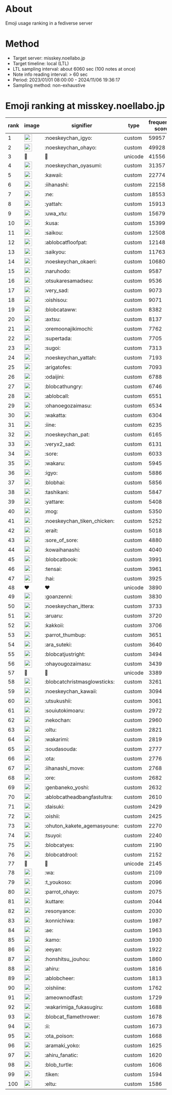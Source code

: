 # About
Emoji usage ranking in a fediverse server

# Method
- Target server: misskey.noellabo.jp
- Target timeline: local (LTL)
- LTL sampling interval: about 6060 sec (100 notes at once)
- Note info reading interval: > 60 sec
- Period: 2023/01/01 08:00:00 - 2024/11/06 19:36:17 
- Sampling method: non-exhaustive

# Emoji ranking at misskey.noellabo.jp

|rank|image|signifier|type|frequency score|
|----|----|----|----|----|
|1|<img height="24" src="https://misskey.noellabo.jp/emoji/noeskeychan_igyo.webp">|:noeskeychan_igyo:|custom|59957|
|2|<img height="24" src="https://misskey.noellabo.jp/emoji/noeskeychan_ohayo.webp">|:noeskeychan_ohayo:|custom|49928|
|3|🎉|🎉|unicode|41556|
|4|<img height="24" src="https://misskey.noellabo.jp/emoji/noeskeychan_oyasumi.webp">|:noeskeychan_oyasumi:|custom|31357|
|5|<img height="24" src="https://misskey.noellabo.jp/emoji/kawaii.webp">|:kawaii:|custom|22774|
|6|<img height="24" src="https://misskey.noellabo.jp/emoji/iihanashi.webp">|:iihanashi:|custom|22158|
|7|<img height="24" src="https://misskey.noellabo.jp/emoji/ne.webp">|:ne:|custom|18553|
|8|<img height="24" src="https://misskey.noellabo.jp/emoji/yattah.webp">|:yattah:|custom|15913|
|9|<img height="24" src="https://misskey.noellabo.jp/emoji/uwa_xtu.webp">|:uwa_xtu:|custom|15679|
|10|<img height="24" src="https://misskey.noellabo.jp/emoji/kusa.webp">|:kusa:|custom|15399|
|11|<img height="24" src="https://misskey.noellabo.jp/emoji/saikou.webp">|:saikou:|custom|12508|
|12|<img height="24" src="https://misskey.noellabo.jp/emoji/ablobcatfloofpat.webp">|:ablobcatfloofpat:|custom|12148|
|13|<img height="24" src="https://misskey.noellabo.jp/emoji/saikyou.webp">|:saikyou:|custom|11763|
|14|<img height="24" src="https://misskey.noellabo.jp/emoji/noeskeychan_okaeri.webp">|:noeskeychan_okaeri:|custom|10680|
|15|<img height="24" src="https://misskey.noellabo.jp/emoji/naruhodo.webp">|:naruhodo:|custom|9587|
|16|<img height="24" src="https://misskey.noellabo.jp/emoji/otsukaresamadseu.webp">|:otsukaresamadseu:|custom|9536|
|17|<img height="24" src="https://misskey.noellabo.jp/emoji/very_sad.webp">|:very_sad:|custom|9073|
|18|<img height="24" src="https://misskey.noellabo.jp/emoji/oishisou.webp">|:oishisou:|custom|9071|
|19|<img height="24" src="https://misskey.noellabo.jp/emoji/blobcataww.webp">|:blobcataww:|custom|8382|
|20|<img height="24" src="https://misskey.noellabo.jp/emoji/axtsu.webp">|:axtsu:|custom|8137|
|21|<img height="24" src="https://misskey.noellabo.jp/emoji/oremoonajikimochi.webp">|:oremoonajikimochi:|custom|7762|
|22|<img height="24" src="https://misskey.noellabo.jp/emoji/supertada.webp">|:supertada:|custom|7705|
|23|<img height="24" src="https://misskey.noellabo.jp/emoji/sugoi.webp">|:sugoi:|custom|7313|
|24|<img height="24" src="https://misskey.noellabo.jp/emoji/noeskeychan_yattah.webp">|:noeskeychan_yattah:|custom|7193|
|25|<img height="24" src="https://misskey.noellabo.jp/emoji/arigatofes.webp">|:arigatofes:|custom|7093|
|26|<img height="24" src="https://misskey.noellabo.jp/emoji/odaijini.webp">|:odaijini:|custom|6788|
|27|<img height="24" src="https://misskey.noellabo.jp/emoji/blobcathungry.webp">|:blobcathungry:|custom|6746|
|28|<img height="24" src="https://misskey.noellabo.jp/emoji/ablobcall.webp">|:ablobcall:|custom|6551|
|29|<img height="24" src="https://misskey.noellabo.jp/emoji/ohanoegozaimasu.webp">|:ohanoegozaimasu:|custom|6534|
|30|<img height="24" src="https://misskey.noellabo.jp/emoji/wakatta.webp">|:wakatta:|custom|6304|
|31|<img height="24" src="https://misskey.noellabo.jp/emoji/iine.webp">|:iine:|custom|6235|
|32|<img height="24" src="https://misskey.noellabo.jp/emoji/noeskeychan_pat.webp">|:noeskeychan_pat:|custom|6165|
|33|<img height="24" src="https://misskey.noellabo.jp/emoji/veryx2_sad.webp">|:veryx2_sad:|custom|6131|
|34|<img height="24" src="https://misskey.noellabo.jp/emoji/sore.webp">|:sore:|custom|6033|
|35|<img height="24" src="https://misskey.noellabo.jp/emoji/wakaru.webp">|:wakaru:|custom|5945|
|36|<img height="24" src="https://misskey.noellabo.jp/emoji/igyo.webp">|:igyo:|custom|5886|
|37|<img height="24" src="https://misskey.noellabo.jp/emoji/blobhai.webp">|:blobhai:|custom|5856|
|38|<img height="24" src="https://misskey.noellabo.jp/emoji/tashikani.webp">|:tashikani:|custom|5847|
|39|<img height="24" src="https://misskey.noellabo.jp/emoji/yattare.webp">|:yattare:|custom|5408|
|40|<img height="24" src="https://misskey.noellabo.jp/emoji/mog.webp">|:mog:|custom|5350|
|41|<img height="24" src="https://misskey.noellabo.jp/emoji/noeskeychan_tiken_chicken.webp">|:noeskeychan_tiken_chicken:|custom|5252|
|42|<img height="24" src="https://misskey.noellabo.jp/emoji/erait.webp">|:erait:|custom|5018|
|43|<img height="24" src="https://misskey.noellabo.jp/emoji/sore_of_sore.webp">|:sore_of_sore:|custom|4880|
|44|<img height="24" src="https://misskey.noellabo.jp/emoji/kowaihanashi.webp">|:kowaihanashi:|custom|4040|
|45|<img height="24" src="https://misskey.noellabo.jp/emoji/blobcatbook.webp">|:blobcatbook:|custom|3991|
|46|<img height="24" src="https://misskey.noellabo.jp/emoji/tensai.webp">|:tensai:|custom|3961|
|47|<img height="24" src="https://misskey.noellabo.jp/emoji/hai.webp">|:hai:|custom|3925|
|48|❤|❤|unicode|3890|
|49|<img height="24" src="https://misskey.noellabo.jp/emoji/goanzenni.webp">|:goanzenni:|custom|3830|
|50|<img height="24" src="https://misskey.noellabo.jp/emoji/noeskeychan_ittera.webp">|:noeskeychan_ittera:|custom|3733|
|51|<img height="24" src="https://misskey.noellabo.jp/emoji/aruaru.webp">|:aruaru:|custom|3720|
|52|<img height="24" src="https://misskey.noellabo.jp/emoji/kakkoii.webp">|:kakkoii:|custom|3706|
|53|<img height="24" src="https://misskey.noellabo.jp/emoji/parrot_thumbup.webp">|:parrot_thumbup:|custom|3651|
|54|<img height="24" src="https://misskey.noellabo.jp/emoji/ara_suteki.webp">|:ara_suteki:|custom|3640|
|55|<img height="24" src="https://misskey.noellabo.jp/emoji/blobcatjustright.webp">|:blobcatjustright:|custom|3494|
|56|<img height="24" src="https://misskey.noellabo.jp/emoji/ohayougozaimasu.webp">|:ohayougozaimasu:|custom|3439|
|57|🍗|🍗|unicode|3389|
|58|<img height="24" src="https://misskey.noellabo.jp/emoji/blobcatchristmasglowsticks.webp">|:blobcatchristmasglowsticks:|custom|3261|
|59|<img height="24" src="https://misskey.noellabo.jp/emoji/noeskeychan_kawaii.webp">|:noeskeychan_kawaii:|custom|3094|
|60|<img height="24" src="https://misskey.noellabo.jp/emoji/utsukushii.webp">|:utsukushii:|custom|3061|
|61|<img height="24" src="https://misskey.noellabo.jp/emoji/souiutokimoaru.webp">|:souiutokimoaru:|custom|2972|
|62|<img height="24" src="https://misskey.noellabo.jp/emoji/nekochan.webp">|:nekochan:|custom|2960|
|63|<img height="24" src="https://misskey.noellabo.jp/emoji/oltu.webp">|:oltu:|custom|2821|
|64|<img height="24" src="https://misskey.noellabo.jp/emoji/wakarimi.webp">|:wakarimi:|custom|2819|
|65|<img height="24" src="https://misskey.noellabo.jp/emoji/soudasouda.webp">|:soudasouda:|custom|2777|
|66|<img height="24" src="https://misskey.noellabo.jp/emoji/ota.webp">|:ota:|custom|2776|
|67|<img height="24" src="https://misskey.noellabo.jp/emoji/iihanashi_move.webp">|:iihanashi_move:|custom|2768|
|68|<img height="24" src="https://misskey.noellabo.jp/emoji/ore.webp">|:ore:|custom|2682|
|69|<img height="24" src="https://misskey.noellabo.jp/emoji/genbaneko_yoshi.webp">|:genbaneko_yoshi:|custom|2632|
|70|<img height="24" src="https://misskey.noellabo.jp/emoji/ablobcatheadbangfastultra.webp">|:ablobcatheadbangfastultra:|custom|2610|
|71|<img height="24" src="https://misskey.noellabo.jp/emoji/daisuki.webp">|:daisuki:|custom|2429|
|72|<img height="24" src="https://misskey.noellabo.jp/emoji/oishii.webp">|:oishii:|custom|2425|
|73|<img height="24" src="https://misskey.noellabo.jp/emoji/ohuton_kakete_agemasyoune.webp">|:ohuton_kakete_agemasyoune:|custom|2270|
|74|<img height="24" src="https://misskey.noellabo.jp/emoji/tsuyoi.webp">|:tsuyoi:|custom|2240|
|75|<img height="24" src="https://misskey.noellabo.jp/emoji/blobcatyes.webp">|:blobcatyes:|custom|2190|
|76|<img height="24" src="https://misskey.noellabo.jp/emoji/blobcatdrool.webp">|:blobcatdrool:|custom|2152|
|77|👀|👀|unicode|2145|
|78|<img height="24" src="https://misskey.noellabo.jp/emoji/wa.webp">|:wa:|custom|2109|
|79|<img height="24" src="https://misskey.noellabo.jp/emoji/t_youkoso.webp">|:t_youkoso:|custom|2096|
|80|<img height="24" src="https://misskey.noellabo.jp/emoji/parrot_ohayo.webp">|:parrot_ohayo:|custom|2075|
|81|<img height="24" src="https://misskey.noellabo.jp/emoji/kuttare.webp">|:kuttare:|custom|2044|
|82|<img height="24" src="https://misskey.noellabo.jp/emoji/resonyance.webp">|:resonyance:|custom|2030|
|83|<img height="24" src="https://misskey.noellabo.jp/emoji/konnichiwa.webp">|:konnichiwa:|custom|1987|
|84|<img height="24" src="https://misskey.noellabo.jp/emoji/ae.webp">|:ae:|custom|1963|
|85|<img height="24" src="https://misskey.noellabo.jp/emoji/kamo.webp">|:kamo:|custom|1930|
|86|<img height="24" src="https://misskey.noellabo.jp/emoji/eeyan.webp">|:eeyan:|custom|1922|
|87|<img height="24" src="https://misskey.noellabo.jp/emoji/honshitsu_jouhou.webp">|:honshitsu_jouhou:|custom|1860|
|88|<img height="24" src="https://misskey.noellabo.jp/emoji/ahiru.webp">|:ahiru:|custom|1816|
|89|<img height="24" src="https://misskey.noellabo.jp/emoji/ablobcheer.webp">|:ablobcheer:|custom|1813|
|90|<img height="24" src="https://misskey.noellabo.jp/emoji/oishiine.webp">|:oishiine:|custom|1762|
|91|<img height="24" src="https://misskey.noellabo.jp/emoji/ameownodfast.webp">|:ameownodfast:|custom|1729|
|92|<img height="24" src="https://misskey.noellabo.jp/emoji/wakarimiga_fukasugiru.webp">|:wakarimiga_fukasugiru:|custom|1688|
|93|<img height="24" src="https://misskey.noellabo.jp/emoji/blobcat_flamethrower.webp">|:blobcat_flamethrower:|custom|1678|
|94|<img height="24" src="https://misskey.noellabo.jp/emoji/ii.webp">|:ii:|custom|1673|
|95|<img height="24" src="https://misskey.noellabo.jp/emoji/ota_poison.webp">|:ota_poison:|custom|1668|
|96|<img height="24" src="https://misskey.noellabo.jp/emoji/aramaki_yoko.webp">|:aramaki_yoko:|custom|1625|
|97|<img height="24" src="https://misskey.noellabo.jp/emoji/ahiru_fanatic.webp">|:ahiru_fanatic:|custom|1620|
|98|<img height="24" src="https://misskey.noellabo.jp/emoji/blob_turtle.webp">|:blob_turtle:|custom|1606|
|99|<img height="24" src="https://misskey.noellabo.jp/emoji/tiken.webp">|:tiken:|custom|1594|
|100|<img height="24" src="https://misskey.noellabo.jp/emoji/eltu.webp">|:eltu:|custom|1586|
